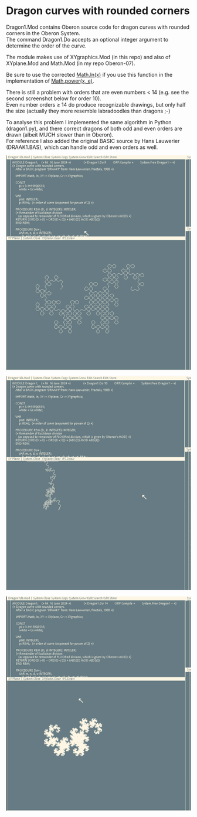 # Dragon curves with rounded corners

Dragon1.Mod contains Oberon source code for dragon curves with rounded corners in the Oberon System. <br>
The command Dragon1.Do accepts an optional integer argument to determine the order of the curve.

The module makes use of XYgraphics.Mod (in this repo) and also of XYplane.Mod and Math.Mod (in my repo Oberon-07).

Be sure to use the corrected [Math.ln(x)](https://github.com/hansklav/Oberon-07-Math.ln) if you use this function in the implementation of [Math.power(x, e)](https://github.com/hansklav/Oberon-07/blob/master/Math.Mod).

There is still a problem with orders that are even numbers < 14 (e.g. see the second screenshot below for order 10).<br>
Even number orders ≥ 14 do produce recognizable drawings, but only half the size (actually they more resemble labradoodles than dragons ;-)

To analyse this problem I implemented the same algorithm in Python (dragon1.py), and there correct dragons of both odd and even orders are drawn (albeit MUCH slower than in Oberon).<br>
For reference I also added the original BASIC source by Hans Lauwerier (DRAAK1.BAS), which can handle odd and even orders as well.
<br>

![Screenshot](Dragon1a.png)

![Screenshot](Dragon1b.png)

![Screenshot](Dragon1c.png)

<br>
